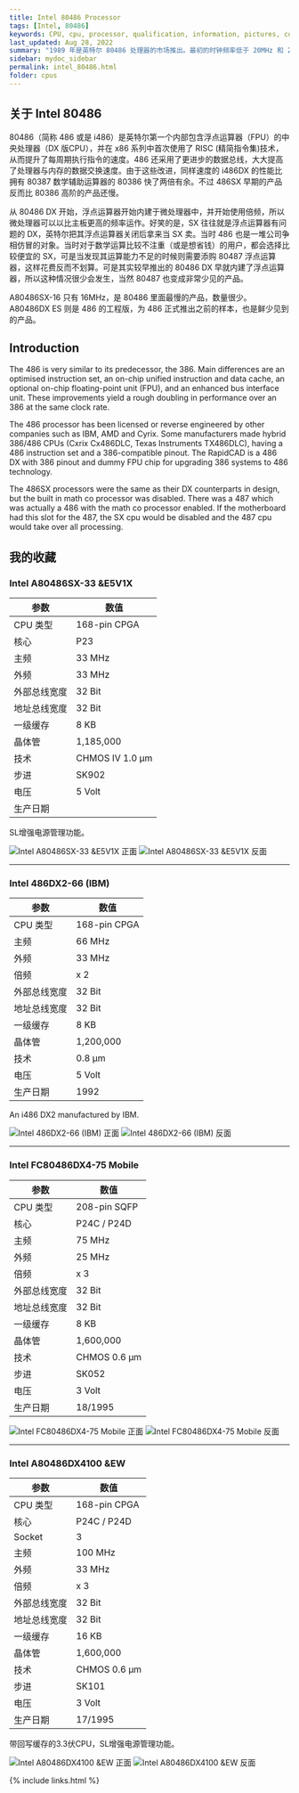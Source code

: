 ```yaml
---
title: Intel 80486 Processor
tags: [Intel, 80486]
keywords: CPU, cpu, processor, qualification, information, pictures, core, frequency, chip packaging, packaging, cpu info, x86, collection, amd, cyrix, harris, ibm, idt, iit, intel, motorola, nec, sgs, sgs-thomson, siemens, ST, signetics, mhs, ti, texas instruments, ulsi, umc, weitek, zilog, 808x, 8085, 8088, 8086, 80188, 80186, 80286, 286, 80386, 386, i386, Am386, 386sx, 386dx, 486, i486, 586, 486sx, 486dx, overdrive, 487, pentium, 586, 5x86, 386dlc, 386slc, 486dx2, mmx, ppro, pentium-pro, pro, athlon, duron, z80, dirk oppelt, dirk, oppelt, engineering, sample, samples
last_updated: Aug 28, 2022
summary: "1989 年是英特尔 80486 处理器的市场推出。最初的时钟频率低于 20MHz 和 25MHz，比最快的 386DX 慢，它带来了未来时钟速度所需的微架构。 486 最重要的创新是 CPU 集成了 Level1 缓存，最初大小为 8 KB。此高速缓存使特定的重复指令能够直接在 CPU 中缓冲。从那时起，主板上明显较慢的 RAM 不再需要访问缓存中存储的命令。第二个重要的创新是集成在 DX版CPU 中的协处理器，以加速特殊的数学计算和复杂的图形表示。"
sidebar: mydoc_sidebar
permalink: intel_80486.html
folder: cpus
---
```


## 关于 Intel 80486

80486（简称 486 或是 i486）是英特尔第一个内部包含浮点运算器（FPU）的中央处理器（DX 版CPU），并在 x86 系列中首次使用了 RISC (精简指令集)技术，从而提升了每周期执行指令的速度。486 还采用了更进步的数据总线，大大提高了处理器与内存的数据交换速度。由于这些改进，同样速度的 i486DX 的性能比拥有 80387 数学辅助运算器的 80386 快了两倍有余。不过 486SX 早期的产品反而比 80386 高阶的产品还慢。

从 80486 DX 开始，浮点运算器开始内建于微处理器中，并开始使用倍频，所以微处理器可以以比主板更高的频率运作。好笑的是，SX 往往就是浮点运算器有问题的 DX，英特尔把其浮点运算器关闭后拿来当 SX 卖。当时 486 也是一堆公司争相仿冒的对象。当时对于数学运算比较不注重（或是想省钱）的用户，都会选择比较便宜的 SX，可是当发现其运算能力不足的时候则需要添购 80487 浮点运算器，这样花费反而不划算。可是其实较早推出的 80486 DX 早就内建了浮点运算器，所以这种情况很少会发生，当然 80487 也变成非常少见的产品。

A80486SX-16 只有 16MHz，是 80486 里面最慢的产品，数量很少。A80486DX ES 则是 486 的工程版，为 486 正式推出之前的样本，也是鲜少见到的产品。

## Introduction

The 486 is very similar to its predecessor, the 386. Main differences are an optimised instruction set, an on-chip unified instruction and data cache, an optional on-chip floating-point unit (FPU), and an enhanced bus interface unit. These improvements yield a rough doubling in performance over an 386 at the same clock rate.
 
The 486 processor has been licensed or reverse engineered by other companies such as IBM, AMD and Cyrix. Some manufacturers made hybrid 386/486 CPUs (Cxrix Cx486DLC, Texas Instruments TX486DLC), having a 486 instruction set and a 386-compatible pinout. The RapidCAD is a 486 DX with 386 pinout and dummy FPU chip for upgrading 386 systems to 486 technology.

The 486SX processors were the same as their DX counterparts in design, but the built in math co processor was disabled. There was a 487 which was actually a 486 with the math co processor enabled. If the motherboard had this slot for the 487, the SX cpu would be disabled and the 487 cpu would take over all processing.

## 我的收藏

### Intel A80486SX-33   &E5V1X

| 参数 | 数值 |
| ------ | ------ |
| CPU 类型 | 168-pin CPGA |
| 核心 | P23 |
| 主频 | 33 MHz |
| 外频 | 33 MHz |
| 外部总线宽度 | 32 Bit |
| 地址总线宽度 | 32 Bit |
| 一级缓存 | 8 KB |
| 晶体管 | 1,185,000 |
| 技术 | CHMOS IV 1.0 µm |
| 步进 | SK902 |
| 电压 | 5 Volt |
| 生产日期 |  |

SL增强电源管理功能。

![Intel A80486SX-33   &E5V1X 正面](/images/cpus/Intel/Intel_A80486SX-33_&E5V1X_1.jpg)
![Intel A80486SX-33   &E5V1X 反面](/images/cpus/Intel/Intel_A80486SX-33_&E5V1X_2.jpg)

---------

### Intel 486DX2-66 (IBM)

| 参数 | 数值 |
| ------ | ------ |
| CPU 类型 | 168-pin CPGA |
| 主频 | 66 MHz |
| 外频 | 33 MHz |
| 倍频 | x 2 |
| 外部总线宽度 | 32 Bit |
| 地址总线宽度 | 32 Bit |
| 一级缓存 | 8 KB |
| 晶体管 | 1,200,000 |
| 技术 | 0.8 µm |
| 电压 | 5 Volt |
| 生产日期 | 1992 |

An i486 DX2 manufactured by IBM.

![Intel 486DX2-66 (IBM) 正面](/images/cpus/Intel/Intel_486DX2-66_IBM_1.jpg)
![Intel 486DX2-66 (IBM) 反面](/images/cpus/Intel/Intel_486DX2-66_IBM_2.jpg)

---------

### Intel FC80486DX4-75 Mobile

| 参数 | 数值 |
| ------ | ------ |
| CPU 类型 | 208-pin SQFP |
| 核心 | P24C / P24D |
| 主频 | 75 MHz |
| 外频 | 25 MHz |
| 倍频 | x 3 |
| 外部总线宽度 | 32 Bit |
| 地址总线宽度 | 32 Bit |
| 一级缓存 | 8 KB |
| 晶体管 | 1,600,000 |
| 技术 | CHMOS 0.6 µm |
| 步进 | SK052 |
| 电压 | 3 Volt |
| 生产日期 | 18/1995 |

![Intel FC80486DX4-75 Mobile 正面](/images/cpus/Intel/Intel_FC80486DX4-75_Mobile_1.jpg)
![Intel FC80486DX4-75 Mobile 反面](/images/cpus/Intel/Intel_FC80486DX4-75_Mobile_2.jpg)

---------

### Intel A80486DX4100   &EW

| 参数 | 数值 |
| ------ | ------ |
| CPU 类型 | 168-pin CPGA |
| 核心 | P24C / P24D |
| Socket | 3 |
| 主频 | 100 MHz |
| 外频 | 33 MHz |
| 倍频 | x 3 |
| 外部总线宽度 | 32 Bit |
| 地址总线宽度 | 32 Bit |
| 一级缓存 | 16 KB |
| 晶体管 | 1,600,000 |
| 技术 | CHMOS 0.6 µm |
| 步进 | SK101 |
| 电压 | 3 Volt |
| 生产日期 | 17/1995 |

带回写缓存的3.3伏CPU，SL增强电源管理功能。

![Intel A80486DX4100   &EW 正面](/images/cpus/Intel/Intel_A80486DX4100_&EW_1.jpg)
![Intel A80486DX4100   &EW 反面](/images/cpus/Intel/Intel_A80486DX4100_&EW_2.jpg)

{% include links.html %}
